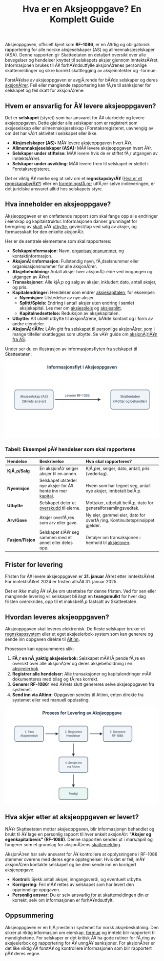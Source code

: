 ﻿---
title: "Hva er en Aksjeoppgave? En Komplett Guide"
meta_title: "Hva er en Aksjeoppgave? En Komplett Guide"
meta_description: 'Aksjeoppgaven, offisielt kjent som **RF-1086**, er en Ã¥rlig og obligatorisk rapportering for alle norske aksjeselskaper (AS) og allmennaksjeselskaper (ASA). De...'
slug: hva-er-aksjeoppgave
type: blog
layout: pages/single
---

Aksjeoppgaven, offisielt kjent som **RF-1086**, er en Ã¥rlig og obligatorisk rapportering for alle norske aksjeselskaper (AS) og allmennaksjeselskaper (ASA). Denne rapporten gir Skatteetaten en detaljert oversikt over alle bevegelser og hendelser knyttet til selskapets aksjer gjennom inntektsÃ¥ret. Informasjonen brukes til Ã¥ forhÃ¥ndsutfylle aksjonÃ¦renes personlige skattemeldinger og sikre korrekt skattlegging av aksjeinntekter og -formue.

ForstÃ¥else av aksjeoppgaven er avgjÃ¸rende for bÃ¥de selskaper og deres [aksjonÃ¦rer](/blogs/regnskap/hva-er-en-aksjonaer "Hva er en AksjonÃ¦r? En Komplett Guide"). Feil eller manglende rapportering kan fÃ¸re til sanksjoner for selskapet og feil skatt for aksjonÃ¦rene.

## Hvem er ansvarlig for Ã¥ levere aksjeoppgaven?

Det er **selskapet** (styret) som har ansvaret for Ã¥ utarbeide og levere aksjeoppgaven. Dette gjelder alle selskaper som er registrert som aksjeselskap eller allmennaksjeselskap i Foretaksregisteret, uavhengig av om det har vÃ¦rt aktivitet i selskapet eller ikke.

*   **Aksjeselskaper (AS):** MÃ¥ levere aksjeoppgaven hvert Ã¥r.
*   **Allmennaksjeselskaper (ASA):** MÃ¥ levere aksjeoppgaven hvert Ã¥r.
*   **Selskaper under stiftelse:** MÃ¥ levere hvis de er stiftet fÃ¸r utgangen av inntektsÃ¥ret.
*   **Selskaper under avvikling:** MÃ¥ levere frem til selskapet er slettet i Foretaksregisteret.

Det er viktig Ã¥ merke seg at selv om et **regnskapsbyrÃ¥** ([Hva er et regnskapsbyrÃ¥?](/blogs/regnskap/regnskapsbyra "RegnskapsbyrÃ¥: Hva gjÃ¸r de og hvorfor er det viktig?")) eller en [forretningsfÃ¸rer](/blogs/regnskap/hva-er-forretningsforer "Hva er en forretningsfÃ¸rer?") utfÃ¸rer selve innleveringen, er det juridiske ansvaret alltid hos selskapets styre.

## Hva inneholder en aksjeoppgave?

Aksjeoppgaven er en omfattende rapport som skal fange opp alle endringer i eierskap og kapitalstruktur. Informasjonen danner grunnlaget for beregning av [skatt](/blogs/regnskap/hva-er-skatt "Hva er skatt?") pÃ¥ [utbytte](/blogs/regnskap/maskimalt-utbytte "Hva er maksimalt utbytte?"), gevinst/tap ved salg av aksjer, og formuesskatt for den enkelte aksjonÃ¦r.

Her er de sentrale elementene som skal rapporteres:

*   **Selskapsinformasjon:** Navn, [organisasjonsnummer](/blogs/regnskap/hva-er-organisasjonsnummer "Hva er et organisasjonsnummer?"), og kontaktinformasjon.
*   **AksjonÃ¦rinformasjon:** Fullstendig navn, fÃ¸dselsnummer eller organisasjonsnummer for alle aksjonÃ¦rer.
*   **Aksjebeholdning:** Antall aksjer hver aksjonÃ¦r eide ved inngangen og utgangen av Ã¥ret.
*   **Transaksjoner:** Alle kjÃ¸p og salg av aksjer, inkludert dato, antall aksjer, og pris.
*   **Kapitalendringer:** Hendelser som endrer [aksjekapitalen](/blogs/regnskap/hva-er-aksjekapital "Hva er aksjekapital?"), for eksempel:
    *   **Nyemisjon:** Utstedelse av nye aksjer.
    *   **Splitt/Spleis:** Endring i antall aksjer uten endring i samlet aksjekapital. Les mer om [aksjespleis](/blogs/regnskap/hva-er-aksjespleis "Hva er Aksjespleis? En Detaljert Guide") og [aksjesplitt](/blogs/regnskap/hva-er-aksjesplitt "Hva er en Aksjesplitt? En Komplett Guide").
    *   **Kapitalnedsettelse:** Reduksjon av aksjekapitalen.
*   **Utbytte:** Alt utdelt utbytte til aksjonÃ¦rene, bÃ¥de kontant og i form av andre eiendeler.
*   **AksjonÃ¦rlÃ¥n:** LÃ¥n gitt fra selskapet til personlige aksjonÃ¦rer, som i mange tilfeller skattlegges som utbytte. Se vÃ¥r guide om [aksjonÃ¦rlÃ¥n fra AS](/blogs/regnskap/hva-er-aksjonaerlan-fra-as "Hva er aksjonÃ¦rlÃ¥n fra et AS?").

Under ser du en illustrasjon av informasjonsflyten fra selskapet til Skatteetaten:

![Informasjonsflyt i Aksjeoppgaven](informasjonsflyt-aksjeoppgave.svg)

### Tabell: Eksempel pÃ¥ hendelser som skal rapporteres

| Hendelse | Beskrivelse | Hva skal rapporteres? |
| :--- | :--- | :--- |
| **KjÃ¸p/Salg** | En aksjonÃ¦r selger aksjer til en annen. | KjÃ¸per, selger, dato, antall, pris (vederlag). |
| **Nyemisjon** | Selskapet utsteder nye aksjer for Ã¥ hente inn mer [kapital](/blogs/regnskap/hva-er-kapital "Hva er kapital?"). | Hvem som har tegnet seg, antall nye aksjer, innbetalt belÃ¸p. |
| **Utbytte** | Selskapet deler ut [overskudd](/blogs/regnskap/hva-er-overskudd "Hva er overskudd?") til eierne. | Mottaker, utbetalt belÃ¸p, dato for generalforsamlingsvedtak. |
| **Arv/Gave** | Aksjer overfÃ¸res som arv eller gave. | Ny eier, gammel eier, dato for overfÃ¸ring. Kontinuitetsprinsippet gjelder. |
| **Fusjon/Fisjon** | Selskapet slÃ¥r seg sammen med et annet eller deles opp. | Detaljer om transaksjonen i henhold til [aksjeloven](/blogs/regnskap/hva-er-aksjeloven "Hva er aksjeloven?"). |

## Frister for levering

Fristen for Ã¥ levere aksjeoppgaven er **31. januar** Ã¥ret etter inntektsÃ¥ret. For inntektsÃ¥ret 2024 er fristen altsÃ¥ 31. januar 2025.

Det er *ikke* mulig Ã¥ sÃ¸ke om utsettelse for denne fristen. Ved for sen eller manglende levering vil selskapet bli ilagt en **tvangsmulkt** for hver dag fristen overskrides, opp til et maksbelÃ¸p fastsatt av Skatteetaten.

## Hvordan leveres aksjeoppgaven?

Aksjeoppgaven skal leveres elektronisk. De fleste selskaper bruker et [regnskapssystem](/blogs/regnskap/hva-er-regnskap "Hva er et regnskapssystem?") eller et eget aksjeeierbok-system som kan generere og sende inn oppgaven direkte til [Altinn](/blogs/regnskap/hva-er-altinn "Hva er Altinn?").

Prosessen kan oppsummeres slik:
1.  **FÃ¸r en nÃ¸yaktig aksjeeierbok:** Selskapet mÃ¥ lÃ¸pende fÃ¸re en oversikt over alle aksjonÃ¦rer og deres aksjebeholdning i en [aksjeeierbok](/blogs/regnskap/hva-er-en-aksjeeierbok "Hva er en aksjeeierbok?").
2.  **Registrer alle hendelser:** Alle transaksjoner og kapitalendringer mÃ¥ dokumenteres med bilag og fÃ¸res korrekt.
3.  **Generer RF-1086:** Ved Ã¥rets slutt genereres selve aksjeoppgaven fra systemet.
4.  **Send inn via Altinn:** Oppgaven sendes til Altinn, enten direkte fra systemet eller ved manuell opplasting.

![Prosess for levering av aksjeoppgave](prosess-levering-aksjeoppgave.svg)

## Hva skjer etter at aksjeoppgaven er levert?

NÃ¥r Skatteetaten mottar aksjeoppgaven, blir informasjonen behandlet og brukt til Ã¥ lage en personlig rapport til hver enkelt aksjonÃ¦r: **"Aksjer og egenkapitalbevis" (RF-1088)**. Denne rapporten sendes ut i mars/april og fungerer som et grunnlag for aksjonÃ¦rens [skattemelding](/blogs/regnskap/skattemelding "Hva er en skattemelding?").

AksjonÃ¦ren har selv ansvaret for Ã¥ kontrollere at opplysningene i RF-1088 stemmer overens med deres egne opptegnelser. Hvis det er feil, mÃ¥ aksjonÃ¦ren kontakte selskapet og be dem sende inn en korrigert aksjeoppgave.

*   **Kontroll:** Sjekk antall aksjer, inngangsverdi, og eventuelt utbytte.
*   **Korrigering:** Feil mÃ¥ rettes av selskapet som har levert den opprinnelige oppgaven.
*   **Personlig ansvar:** Du er selv ansvarlig for at skattemeldingen din er korrekt, selv om informasjonen er forhÃ¥ndsutfylt.

## Oppsummering

Aksjeoppgaven er en hjÃ¸rnestein i systemet for norsk aksjebeskatning. Den sikrer at riktig informasjon om eierskap, [formue](/blogs/regnskap/hva-er-formue "Hva er formue?") og inntekt blir rapportert til myndighetene. For selskaper er det kritisk Ã¥ ha gode rutiner for fÃ¸ring av aksjeeierbok og rapportering for Ã¥ unngÃ¥ sanksjoner. For aksjonÃ¦rer er det like viktig Ã¥ forstÃ¥ og kontrollere informasjonen som blir rapportert pÃ¥ deres vegne.



